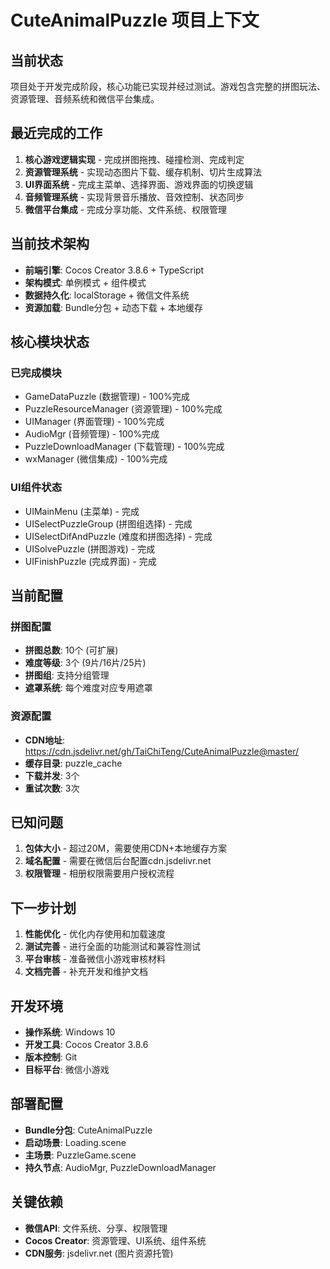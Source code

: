 # CuteAnimalPuzzle 项目上下文

## 当前状态
项目处于开发完成阶段，核心功能已实现并经过测试。游戏包含完整的拼图玩法、资源管理、音频系统和微信平台集成。

## 最近完成的工作
1. **核心游戏逻辑实现** - 完成拼图拖拽、碰撞检测、完成判定
2. **资源管理系统** - 实现动态图片下载、缓存机制、切片生成算法
3. **UI界面系统** - 完成主菜单、选择界面、游戏界面的切换逻辑
4. **音频管理系统** - 实现背景音乐播放、音效控制、状态同步
5. **微信平台集成** - 完成分享功能、文件系统、权限管理

## 当前技术架构
- **前端引擎**: Cocos Creator 3.8.6 + TypeScript
- **架构模式**: 单例模式 + 组件模式
- **数据持久化**: localStorage + 微信文件系统
- **资源加载**: Bundle分包 + 动态下载 + 本地缓存

## 核心模块状态
### 已完成模块
- GameDataPuzzle (数据管理) - 100%完成
- PuzzleResourceManager (资源管理) - 100%完成  
- UIManager (界面管理) - 100%完成
- AudioMgr (音频管理) - 100%完成
- PuzzleDownloadManager (下载管理) - 100%完成
- wxManager (微信集成) - 100%完成

### UI组件状态
- UIMainMenu (主菜单) - 完成
- UISelectPuzzleGroup (拼图组选择) - 完成
- UISelectDifAndPuzzle (难度和拼图选择) - 完成
- UISolvePuzzle (拼图游戏) - 完成
- UIFinishPuzzle (完成界面) - 完成

## 当前配置
### 拼图配置
- **拼图总数**: 10个 (可扩展)
- **难度等级**: 3个 (9片/16片/25片)
- **拼图组**: 支持分组管理
- **遮罩系统**: 每个难度对应专用遮罩

### 资源配置
- **CDN地址**: https://cdn.jsdelivr.net/gh/TaiChiTeng/CuteAnimalPuzzle@master/
- **缓存目录**: puzzle_cache
- **下载并发**: 3个
- **重试次数**: 3次

## 已知问题
1. **包体大小** - 超过20M，需要使用CDN+本地缓存方案
2. **域名配置** - 需要在微信后台配置cdn.jsdelivr.net
3. **权限管理** - 相册权限需要用户授权流程

## 下一步计划
1. **性能优化** - 优化内存使用和加载速度
2. **测试完善** - 进行全面的功能测试和兼容性测试
3. **平台审核** - 准备微信小游戏审核材料
4. **文档完善** - 补充开发和维护文档

## 开发环境
- **操作系统**: Windows 10
- **开发工具**: Cocos Creator 3.8.6
- **版本控制**: Git
- **目标平台**: 微信小游戏

## 部署配置
- **Bundle分包**: CuteAnimalPuzzle
- **启动场景**: Loading.scene
- **主场景**: PuzzleGame.scene
- **持久节点**: AudioMgr, PuzzleDownloadManager

## 关键依赖
- **微信API**: 文件系统、分享、权限管理
- **Cocos Creator**: 资源管理、UI系统、组件系统
- **CDN服务**: jsdelivr.net (图片资源托管)